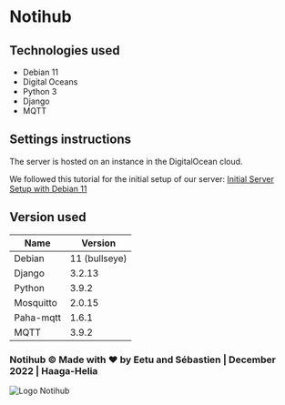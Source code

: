 # Notihub

## Technologies used

- Debian 11
- Digital Oceans
- Python 3
- Django
- MQTT




## Settings instructions
The server is hosted on an instance in the DigitalOcean cloud. 

We followed this tutorial for the initial setup of our server: [Initial Server Setup with Debian 11](https://www.digitalocean.com/community/tutorials/initial-server-setup-with-debian-11)


## Version used

| Name | Version |
| ----------- | ----------- |
| Debian | 11 (bullseye) |
| Django | 3.2.13 |
| Python | 3.9.2 |
| Mosquitto | 2.0.15|
| Paha-mqtt | 1.6.1 |
| MQTT | 3.9.2 |


### Notihub © Made with ❤️ by Eetu and Sébastien | December 2022 | Haaga-Helia

![Logo Notihub](./docs/Logo_Notihub.png)
 